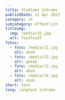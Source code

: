 ```yaml
---
title: Stadtamt Schrems
publishDate: 22 Apr 2023
category: zk
subcategory: öffentlich
titleimg: 
  img: /media/35.jpg
  alt: fasdfasdf
fotos:
  - foto: /media/11.jpg
    alt: okok
  - foto: /media/12.jpg
    alt: gokok
  - foto: /media/13.jpg
    alt: okok
  - foto: /media/14.jpg
    alt: okok
short: text
long: langtext schrems
---
```

